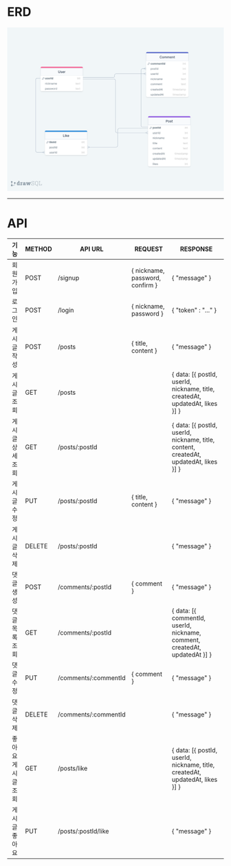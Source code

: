 # ERD
![ERD](./img/drawSQL-export-2022-10-12_15_32.png)

***

# API
|기능|METHOD|API URL|REQUEST|RESPONSE|
|:-----:|------|-------|-------|--------|
|회원 가입|POST|/signup|{ nickname, password, confirm }|{ "message" }|
|로그인|POST|/login|{ nickname, password }|{ "token" : "..." }|
|게시글 작성|POST|/posts|{ title, content }|{ "message" }|
|게시글 조회|GET|/posts||{ data: [{ postId, userId, nickname, title, createdAt, updatedAt, likes }] }|
|게시글 상세 조회|GET|/posts/:postId||{ data: [{ postId, userId, nickname, title, content, createdAt, updatedAt, likes }] }|
|게시글 수정|PUT|/posts/:postId|{ title, content }|{ "message" }|
|게시글 삭제|DELETE|/posts/:postId||{ "message" }|
|댓글 생성|POST|/comments/:postId|{ comment }|{ "message" }|
|댓글 목록 조회|GET|/comments/:postId||{ data: [{ commentId, userId, nickname, comment, createdAt, updatedAt }] }|
|댓글 수정|PUT|/comments/:commentId|{ comment }|{ "message" }|
|댓글 삭제|DELETE|/comments/:commentId||{ "message" }|
|좋아요 게시글 조회|GET|/posts/like||{ data: [{ postId, userId, nickname, title, createdAt, updatedAt, likes }] }|
|게시글 좋아요|PUT|/posts/:postId/like||{ "message" }|

